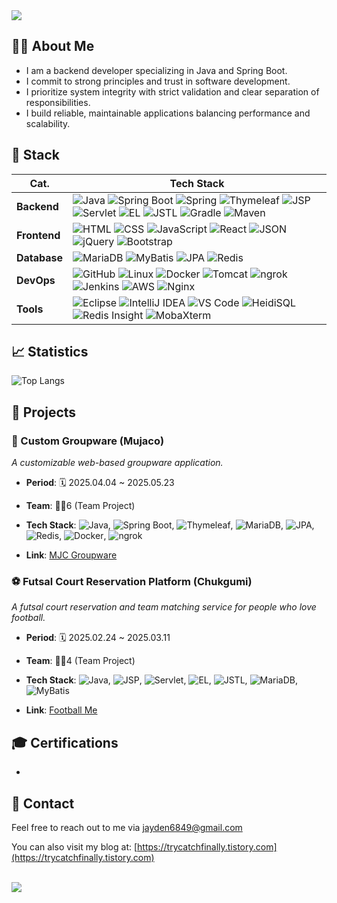 <img src="https://capsule-render.vercel.app/api?type=waving&color=gradient&customColorList=12&height=220&section=header&text=Jayden's%20Github&fontSize=48&fontAlignY=38" />

## 👨‍💻 About Me
- I am a backend developer specializing in Java and Spring Boot.
- I commit to strong principles and trust in software development.
- I prioritize system integrity with strict validation and clear separation of responsibilities.
- I build reliable, maintainable applications balancing performance and scalability.


<!-- 스택 -->
## 🥞 Stack

| Cat.           | Tech Stack |
|--------------------|-----------|
| **Backend** | ![Java](https://img.shields.io/badge/Java-007396?logo=java&logoColor=white) ![Spring Boot](https://img.shields.io/badge/Spring_Boot-6DB33F?logo=springboot&logoColor=white) ![Spring](https://img.shields.io/badge/Spring_Framework-6DB33F?logo=spring&logoColor=white) ![Thymeleaf](https://img.shields.io/badge/Thymeleaf-005F0F?logo=thymeleaf&logoColor=white) ![JSP](https://img.shields.io/badge/JSP-007396?logo=java&logoColor=white) ![Servlet](https://img.shields.io/badge/Servlet-007396?logo=java&logoColor=white) ![EL](https://img.shields.io/badge/EL-007396?logo=java&logoColor=white) ![JSTL](https://img.shields.io/badge/JSTL-007396?logo=java&logoColor=white) ![Gradle](https://img.shields.io/badge/Gradle-02303A?logo=gradle&logoColor=white) ![Maven](https://img.shields.io/badge/Maven-C71A36?logo=apachemaven&logoColor=white) |
| **Frontend**   | ![HTML](https://img.shields.io/badge/HTML5-E34F26?logo=html5&logoColor=white) ![CSS](https://img.shields.io/badge/CSS3-1572B6?logo=css3&logoColor=white) ![JavaScript](https://img.shields.io/badge/JavaScript-F7DF1E?logo=javascript&logoColor=black) ![React](https://img.shields.io/badge/React-20232A?logo=react&logoColor=61DAFB) ![JSON](https://img.shields.io/badge/JSON-000000?logo=json&logoColor=white) ![jQuery](https://img.shields.io/badge/jQuery-0769AD?logo=jquery&logoColor=white) ![Bootstrap](https://img.shields.io/badge/Bootstrap-7952B3?logo=bootstrap&logoColor=white) |
| **Database**       | ![MariaDB](https://img.shields.io/badge/MariaDB-003545?logo=mariadb&logoColor=white) ![MyBatis](https://img.shields.io/badge/MyBatis-FF0000?logo=mybatis&logoColor=white) ![JPA](https://img.shields.io/badge/JPA-007396?logo=java&logoColor=white) ![Redis](https://img.shields.io/badge/Redis-DC382D?logo=redis&logoColor=white) |
| **DevOps**         | ![GitHub](https://img.shields.io/badge/GitHub-181717?logo=github&logoColor=white) ![Linux](https://img.shields.io/badge/Linux-FCC624?logo=linux&logoColor=black) ![Docker](https://img.shields.io/badge/Docker-2496ED?logo=docker&logoColor=white) ![Tomcat](https://img.shields.io/badge/Tomcat-FF9900?logo=apachetomcat&logoColor=white) ![ngrok](https://img.shields.io/badge/ngrok-1A1A1A?logo=ngrok&logoColor=white) ![Jenkins](https://img.shields.io/badge/Jenkins-D24939?logo=jenkins&logoColor=white) ![AWS](https://img.shields.io/badge/AWS-232F3E?logo=amazonaws&logoColor=white) ![Nginx](https://img.shields.io/badge/Nginx-009639?logo=nginx&logoColor=white) |
| **Tools**          | ![Eclipse](https://img.shields.io/badge/Eclipse-2C2255?logo=eclipse&logoColor=white) ![IntelliJ IDEA](https://img.shields.io/badge/IntelliJ_IDEA-000000?logo=intellij-idea&logoColor=white) ![VS Code](https://img.shields.io/badge/VS_Code-007ACC?logo=visual-studio-code&logoColor=white) ![HeidiSQL](https://img.shields.io/badge/HeidiSQL-FF0000?logo=heidisql&logoColor=white) ![Redis Insight](https://img.shields.io/badge/Redis_Insight-DC382D?logo=redis&logoColor=white) ![MobaXterm](https://img.shields.io/badge/MobaXterm-0078D7?logo=windows-terminal&logoColor=white) |


<!-- 스탯 및 언어통계-->
## 📈 Statistics
<!-- [![Anurag's GitHub stats](https://github-readme-stats.vercel.app/api?username=Jayden6849&show_icons=true&theme=dark)](https://github.com/anuraghazra/github-readme-stats) -->
![Top Langs](https://github-readme-stats.vercel.app/api/top-langs/?username=Jayden6849&layout=compact&theme=dark)


<!-- 포트폴리오 -->
## 🚀 Projects
### 💼 Custom Groupware (Mujaco)
*A customizable web-based groupware application.*

* **Period**: 🗓️ 2025.04.04 ~ 2025.05.23

* **Team**: 👨‍💻6 (Team Project)
  
* **Tech Stack**: ![Java](https://img.shields.io/badge/Java-007396?logo=java&logoColor=white), ![Spring Boot](https://img.shields.io/badge/Spring_Boot-6DB33F?logo=springboot&logoColor=white), ![Thymeleaf](https://img.shields.io/badge/Thymeleaf-005F0F?logo=thymeleaf&logoColor=white), ![MariaDB](https://img.shields.io/badge/MariaDB-003545?logo=mariadb&logoColor=white), ![JPA](https://img.shields.io/badge/JPA-007396?logo=java&logoColor=white), ![Redis](https://img.shields.io/badge/Redis-DC382D?logo=redis&logoColor=white), ![Docker](https://img.shields.io/badge/Docker-2496ED?logo=docker&logoColor=white), ![ngrok](https://img.shields.io/badge/ngrok-1A1A1A?logo=ngrok&logoColor=white)
  
* **Link**: [MJC Groupware](https://github.com/4559jacky/final_project)

### ⚽ Futsal Court Reservation Platform (Chukgumi)
*A futsal court reservation and team matching service for people who love football.*

* **Period**: 🗓️ 2025.02.24 ~ 2025.03.11

* **Team**: 👨‍💻4 (Team Project)
  
* **Tech Stack**: ![Java](https://img.shields.io/badge/Java-007396?logo=java&logoColor=white), ![JSP](https://img.shields.io/badge/JSP-007396?logo=java&logoColor=white), ![Servlet](https://img.shields.io/badge/Servlet-007396?logo=java&logoColor=white), ![EL](https://img.shields.io/badge/EL-007396?logo=java&logoColor=white), ![JSTL](https://img.shields.io/badge/JSTL-007396?logo=java&logoColor=white), ![MariaDB](https://img.shields.io/badge/MariaDB-003545?logo=mariadb&logoColor=white), ![MyBatis](https://img.shields.io/badge/MyBatis-FF0000?logo=mybatis&logoColor=white)
  
* **Link**: [Football Me](https://github.com/choeunsung21/semi_project)


<!-- 자격증 -->
## 🎓 Certifications
* 


<!-- 연락처 -->
## 📨 Contact
Feel free to reach out to me via [jayden6849@gmail.com](mailto:jayden6849@gmail.com)

You can also visit my blog at: [https://trycatchfinally.tistory.com](https://trycatchfinally.tistory.com)
<br><br>

<img src="https://capsule-render.vercel.app/api?type=soft&color=gradient&customColorList=12&height=5" />
